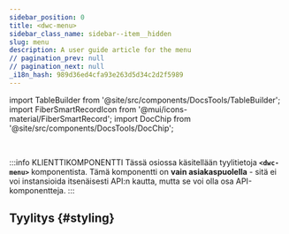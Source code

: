 ```yaml
---
sidebar_position: 0
title: <dwc-menu>
sidebar_class_name: sidebar--item__hidden
slug: menu
description: A user guide article for the menu
// pagination_prev: null
// pagination_next: null
_i18n_hash: 989d36ed4cfa93e263d5d34c2d2f5989
---
```

import TableBuilder from '@site/src/components/DocsTools/TableBuilder';
import FiberSmartRecordIcon from '@mui/icons-material/FiberSmartRecord';
import DocChip from '@site/src/components/DocsTools/DocChip';

<DocChip chip='shadow' />

<br />

:::info KLIENTTIKOMPONENTTI
Tässä osiossa käsitellään tyylitietoja **`<dwc-menu>`** komponentista. Tämä komponentti on **vain asiakaspuolella** - sitä ei voi instansioida itsenäisesti API:n kautta, mutta se voi olla osa API-komponentteja.
:::

## Tyylitys {#styling}

<TableBuilder name="dwc-menu" clientComponent />
